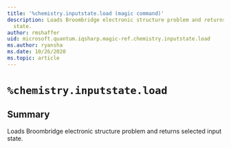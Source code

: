 ```yaml
---
title: '%chemistry.inputstate.load (magic command)'
description: Loads Broombridge electronic structure problem and returns selected input
  state.
author: rmshaffer
uid: microsoft.quantum.iqsharp.magic-ref.chemistry.inputstate.load
ms.author: ryansha
ms.date: 10/26/2020
ms.topic: article
---
```


<!--
    NB: This file has been automatically generated from Microsoft.Quantum.Chemistry.Jupyter.dll,
        please do not manually edit it.

    [DEBUG] JSON source:
        {"Name": "%chemistry.inputstate.load", "Documentation": {"Summary": "Loads Broombridge electronic structure problem and returns selected input state.", "Full": null, "Description": null, "Remarks": null, "Examples": null, "SeeAlso": null}, "AssemblyName": "Microsoft.Quantum.Chemistry.Jupyter"}
-->

# `%chemistry.inputstate.load`

## Summary

Loads Broombridge electronic structure problem and returns selected input state.

